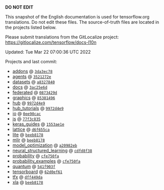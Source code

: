 __DO NOT EDIT__

This snapshot of the English documentation is used for tensorflow.org
translations. Do not edit these files. The source-of-truth files are located in
the projects listed below.

Please submit translations from the GitLocalize project: https://gitlocalize.com/tensorflow/docs-l10n

Updated: Tue Mar 22 07:00:36 UTC 2022

Projects and last commit:

- [addons](https://github.com/tensorflow/addons/tree/master/docs) @ <a href='https://github.com/tensorflow/addons/commit/3da3ec787283def1c5a63fbfd3d19cedf84d7e66'><code>3da3ec78</code></a>
- [agents](https://github.com/tensorflow/agents/tree/master/docs) @ <a href='https://github.com/tensorflow/agents/commit/3521272e9db6bd3514c11ede75a35ca52634aaac'><code>3521272e</code></a>
- [datasets](https://github.com/tensorflow/datasets/tree/master/docs) @ <a href='https://github.com/tensorflow/datasets/commit/a83278403208abe5b0d03d82e1f593053a043a89'><code>a8327840</code></a>
- [docs](https://github.com/tensorflow/docs/tree/master/site/en) @ <a href='https://github.com/tensorflow/docs/commit/3ac25e6d5454361c7dcd1acae3037be25e687dc4'><code>3ac25e6d</code></a>
- [federated](https://github.com/tensorflow/federated/tree/main/docs) @ <a href='https://github.com/tensorflow/federated/commit/0873429df14d52dabf8e1259ffdfe2197753be67'><code>0873429d</code></a>
- [graphics](https://github.com/tensorflow/graphics/tree/master/tensorflow_graphics/g3doc) @ <a href='https://github.com/tensorflow/graphics/commit/8538149623c1d4508df52df60d48fb8b880b5fab'><code>85381496</code></a>
- [hub](https://github.com/tensorflow/hub/tree/master/docs) @ <a href='https://github.com/tensorflow/hub/commit/9972d4e93f9674a087412d2a38761b9f2b337ef4'><code>9972d4e9</code></a>
- [hub_tutorials](https://github.com/tensorflow/hub/tree/master/examples/colab) @ <a href='https://github.com/tensorflow/hub/commit/9972d4e93f9674a087412d2a38761b9f2b337ef4'><code>9972d4e9</code></a>
- [io](https://github.com/tensorflow/io/tree/master/docs) @ <a href='https://github.com/tensorflow/io/commit/0ee90cac06c25888ce238ee963201e727b75f7ea'><code>0ee90cac</code></a>
- [js](https://github.com/tensorflow/tfjs-website/tree/master/docs) @ <a href='https://github.com/tensorflow/tfjs-website/commit/77f3c835c080c051afc2f5899ba0645c05538382'><code>77f3c835</code></a>
- [keras_guides](https://github.com/tensorflow/docs/tree/snapshot-keras/site/en/guide/keras) @ <a href='https://github.com/tensorflow/docs/commit/1553ae1e4a149be71703e2ee60173b3d1e0e8c00'><code>1553ae1e</code></a>
- [lattice](https://github.com/tensorflow/lattice/tree/master/docs) @ <a href='https://github.com/tensorflow/lattice/commit/d6f655ca11523bdf38a431a386bb7c0f9dc7aacb'><code>d6f655ca</code></a>
- [lite](https://github.com/tensorflow/tensorflow/tree/master/tensorflow/lite/g3doc) @ <a href='https://github.com/tensorflow/tensorflow/commit/beeb81787b21ffd7f46081bc2936ce2e0f411bc2'><code>beeb8178</code></a>
- [mlir](https://github.com/tensorflow/tensorflow/tree/master/tensorflow/compiler/mlir/g3doc) @ <a href='https://github.com/tensorflow/tensorflow/commit/beeb81787b21ffd7f46081bc2936ce2e0f411bc2'><code>beeb8178</code></a>
- [model_optimization](https://github.com/tensorflow/model-optimization/tree/master/tensorflow_model_optimization/g3doc) @ <a href='https://github.com/tensorflow/model-optimization/commit/a20982ebf961905340dc8050829997b2a1de40ca'><code>a20982eb</code></a>
- [neural_structured_learning](https://github.com/tensorflow/neural-structured-learning/tree/master/g3doc) @ <a href='https://github.com/tensorflow/neural-structured-learning/commit/cdfd8f38949e938f53b89b0872ce21f5f27b1316'><code>cdfd8f38</code></a>
- [probability](https://github.com/tensorflow/probability/tree/main/tensorflow_probability/g3doc) @ <a href='https://github.com/tensorflow/probability/commit/cfe750fa8149c7590502f5875a0375f11cc612bc'><code>cfe750fa</code></a>
- [probability_examples](https://github.com/tensorflow/probability/tree/main/tensorflow_probability/examples/jupyter_notebooks) @ <a href='https://github.com/tensorflow/probability/commit/cfe750fa8149c7590502f5875a0375f11cc612bc'><code>cfe750fa</code></a>
- [quantum](https://github.com/tensorflow/quantum/tree/master/docs) @ <a href='https://github.com/tensorflow/quantum/commit/541f903fe046e560352cfe21c2b7474493341759'><code>541f903f</code></a>
- [tensorboard](https://github.com/tensorflow/tensorboard/tree/master/docs) @ <a href='https://github.com/tensorflow/tensorboard/commit/62d0ef616e8970555b3997f3ffc60a8df1f0c097'><code>62d0ef61</code></a>
- [tfx](https://github.com/tensorflow/tfx/tree/master/docs) @ <a href='https://github.com/tensorflow/tfx/commit/dff449da527bdef7fcd598a6771236c068656b43'><code>dff449da</code></a>
- [xla](https://github.com/tensorflow/tensorflow/tree/master/tensorflow/compiler/xla/g3doc) @ <a href='https://github.com/tensorflow/tensorflow/commit/beeb81787b21ffd7f46081bc2936ce2e0f411bc2'><code>beeb8178</code></a>

